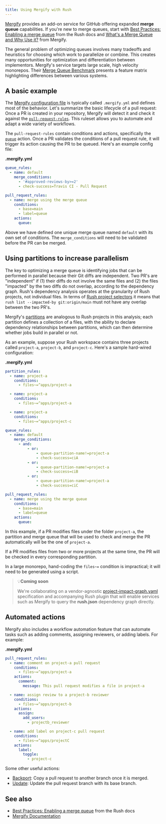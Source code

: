 ```yaml
---
title: Using Mergify with Rush
---
```


[Mergify](https://mergify.com/) provides an add-on service for GitHub offering expanded **merge queue** capabilities.
If you're new to merge queues, start with [Best Practices: Enabling a merge queue](../best_practices/merge_queue.md)
from the Rush docs and [What's a Merge Queue and Why Use it?](https://blog.mergify.com/whats-a-merge-queue-and-why-use-it/)
from Mergify.

The general problem of optimizing queues involves many tradeoffs and heuristics for choosing
which work to parallelize or combine. This creates many opportunities for optimization and differentiation
between implementors. Mergify's service targets large scale, high velocity monorepos. Their
[Merge Queue Benchmark](https://mergify.com/alternative/merge-queue-benchmark)
presents a feature matrix highlighting differences between various systems.

## A basic example

The [Mergify configuration file](https://docs.mergify.com/configuration/file-format) is typically called
`.mergify.yml` and defines most of the behavior. Let's summarize the basic lifecycle of a pull request:
Once a PR is created in your repository, Mergify will detect it and check it against the
[`pull-request-rules`](https://docs.mergify.com/configuration/file-format/#pull-request-rules). This ruleset
allows you to automate and adapt a wide variety of workflows.

The `pull-request-rules` contain conditions and actions, specifically the
[`queue`](https://docs.mergify.com/workflow/actions/queue/) action. Once a PR validates the
conditions of a pull request rule, it will trigger its action causing the PR to be queued.
Here's an example config file:

**.mergify.yml**

```yaml
queue_rules:
  - name: default
    merge_conditions:
      - '#approved-reviews-by>=2'
      - check-success=Travis CI - Pull Request

pull_request_rules:
  - name: merge using the merge queue
    conditions:
      - base=main
      - label=queue
    actions:
      queue:
```

Above we have defined one unique merge queue named `default` with its own set of conditions. The
`merge_conditions` will need to be validated before the PR can be merged.

## Using partitions to increase parallelism

The key to optimizing a merge queue is identifying jobs that can be performed in parallel because
their Git diffs are independent. Two PR's are "independent" if (1) their diffs do not involve the same files
and (2) the files "impacted" by the two diffs do not overlap, according to the dependency graph.
Rush's dependency analysis operates at the granularity of Rush projects, not individual files.
In terms of [Rush project selectors](../developer/selecting_subsets.md) it means that
`rush list --impacted-by git:origin/main` must not have any overlap between the two PR's.

Mergify's [partitions](https://docs.mergify.com/merge-queue/partitions/) are analogous to Rush projects
in this analysis; each partition defines a collection of a files, with the ability to declare dependency
relationships between partitions, which can then determine whether jobs build in parallel or not.

As an example, suppose your Rush workspace contains three projects called `project-a`, `project-b`, and `project-c`.
Here's a sample hard-wired configuration:

**.mergify.yml**

```yaml
partition_rules:
  - name: project-a
    conditions:
      - files~=^apps/project-a

  - name: project-a
    conditions:
      - files~=^apps/project-a

  - name: project-a
    conditions:
      - files~=^apps/project-c

queue_rules:
  - name: default
    merge_conditions:
      - and:
          - or:
              - queue-partition-name!=project-a
              - check-success=ciA
          - or:
              - queue-partition-name!=project-a
              - check-success=ciB
          - or:
              - queue-partition-name!=project-a
              - check-success=ciC

pull_request_rules:
  - name: merge using the merge queue
    conditions:
      - base=main
      - label=queue
    actions:
      queue:
```

In this example, if a PR modifies files under the folder `project-a`, the partition and merge queue
that will be used to check and merge the PR automatically will be the one of `project-a`.

If a PR modifies files from two or more projects at the same time, the PR will be checked
in every corresponding partition.

In a large monorepo, hand-coding the `files~=` condition is impractical; it will need to be generated
using a script.

> 💡**Coming soon**
>
> We're collaborating on a vendor-agnostic
> [project-impact-graph.yaml](https://github.com/tiktok/project-impact-graph) specification
> and accompanying Rush plugin that will enable services such as Mergify to query the **rush.json**
> dependency graph directly.

## Automated actions

Mergify also includes a workflow automation feature that can automate tasks such as adding comments,
assigning reviewers, or adding labels. For example:

**.mergify.yml**

```yaml
pull_request_rules:
  - name: comment on project-a pull request
    conditions:
      - files~=^apps/project-a
    actions:
      comment:
        message: This pull request modifies a file in project-a

  - name: assign review to a project-b reviewer
    conditions:
      - files~=^apps/project-b
    actions:
      assign:
        add_users:
          - projectb_reviewer

  - name: add label on project-c pull request
    conditions:
      - files~=^apps/projectC
    actions:
      label:
        toggle:
          - project-c
```

Some other useful actions:

- [Backport](https://docs.mergify.com/workflow/actions/backport/): Copy a pull request to another branch once it is merged.
- [Update](https://docs.mergify.com/workflow/actions/update/): Update the pull request branch with its base branch.

## See also

- [Best Practices: Enabling a merge queue](../best_practices/merge_queue.md) from the Rush docs
- [Mergify Documentation](https://docs.mergify.com/)
